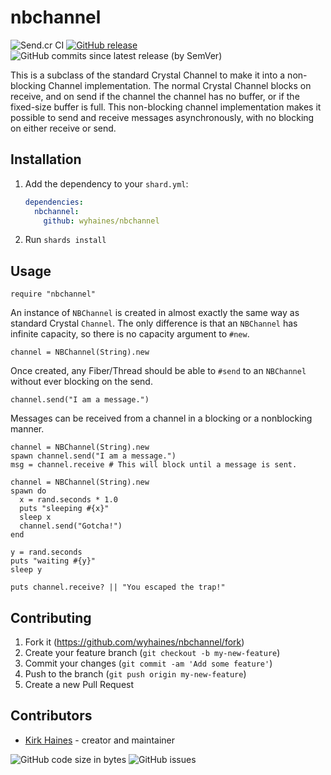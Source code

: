 # nbchannel

![Send.cr CI](https://img.shields.io/github/workflow/status/wyhaines/nbchannel.cr/Send.cr%20CI?style=for-the-badge&logo=GitHub)
[![GitHub release](https://img.shields.io/github/release/wyhaines/Send.cr.svg?style=for-the-badge)](https://github.com/wyhaines/nbchannel.cr/releases)
![GitHub commits since latest release (by SemVer)](https://img.shields.io/github/commits-since/wyhaines/nbchannel.cr/latest?style=for-the-badge)

This is a subclass of the standard Crystal Channel to make it into a non-blocking Channel implementation. The normal Crystal Channel blocks on receive, and on send if the channel the channel has no buffer, or if the fixed-size buffer is full. This non-blocking channel implementation makes it possible to send and receive messages asynchronously, with no blocking on either receive or send.

## Installation

1. Add the dependency to your `shard.yml`:

   ```yaml
   dependencies:
     nbchannel:
       github: wyhaines/nbchannel
   ```

2. Run `shards install`

## Usage

```crystal
require "nbchannel"
```

An instance of `NBChannel` is created in almost exactly the same way as standard Crystal `Channel`. The only difference is that an `NBChannel` has infinite capacity, so there is no capacity argument to `#new`.

```crystal
channel = NBChannel(String).new
```

Once created, any Fiber/Thread should be able to `#send` to an `NBChannel` without ever blocking on the send.

```crystal
channel.send("I am a message.")
```

Messages can be received from a channel in a blocking or a nonblocking manner.

```crystal
channel = NBChannel(String).new
spawn channel.send("I am a message.")
msg = channel.receive # This will block until a message is sent.
```

```crystal
channel = NBChannel(String).new
spawn do
  x = rand.seconds * 1.0
  puts "sleeping #{x}"
  sleep x
  channel.send("Gotcha!")
end

y = rand.seconds
puts "waiting #{y}"
sleep y

puts channel.receive? || "You escaped the trap!"
```

## Contributing

1. Fork it (<https://github.com/wyhaines/nbchannel/fork>)
2. Create your feature branch (`git checkout -b my-new-feature`)
3. Commit your changes (`git commit -am 'Add some feature'`)
4. Push to the branch (`git push origin my-new-feature`)
5. Create a new Pull Request

## Contributors

- [Kirk Haines](https://github.com/wyhaines) - creator and maintainer

![GitHub code size in bytes](https://img.shields.io/github/languages/code-size/wyhaines/nbchannel.cr?style=for-the-badge)
![GitHub issues](https://img.shields.io/github/issues/wyhaines/nbchannel.cr?style=for-the-badge)
